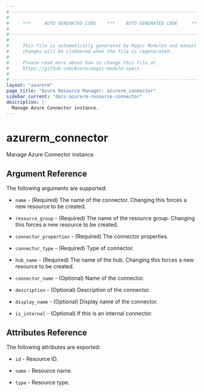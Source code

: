 ```yaml
---
# ----------------------------------------------------------------------------
#
#     ***     AUTO GENERATED CODE    ***    AUTO GENERATED CODE     ***
#
# ----------------------------------------------------------------------------
#
#     This file is automatically generated by Magic Modules and manual
#     changes will be clobbered when the file is regenerated.
#
#     Please read more about how to change this file at
#     https://github.com/Azure/magic-module-specs
#
# ----------------------------------------------------------------------------
layout: "azurerm"
page_title: "Azure Resource Manager: azurerm_connector"
sidebar_current: "docs-azurerm-resource-connector"
description: |-
  Manage Azure Connector instance.
---
```


# azurerm_connector

Manage Azure Connector instance.


## Argument Reference

The following arguments are supported:

* `name` - (Required) The name of the connector. Changing this forces a new resource to be created.

* `resource_group` - (Required) The name of the resource group. Changing this forces a new resource to be created.

* `connector_properties` - (Required) The connector properties.

* `connector_type` - (Required) Type of connector.

* `hub_name` - (Required) The name of the hub. Changing this forces a new resource to be created.

* `connector_name` - (Optional) Name of the connector.

* `description` - (Optional) Description of the connector.

* `display_name` - (Optional) Display name of the connector.

* `is_internal` - (Optional) If this is an internal connector.

## Attributes Reference

The following attributes are exported:

* `id` - Resource ID.

* `name` - Resource name.

* `type` - Resource type.
